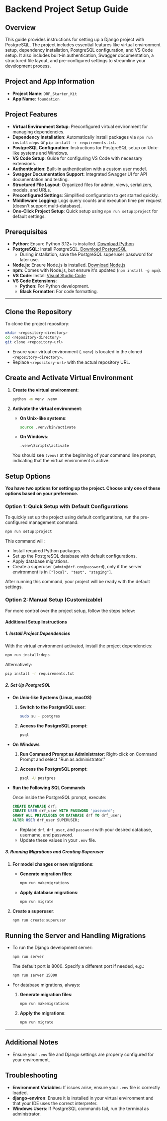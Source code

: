 # **Backend Project Setup Guide**

## **Overview**

This guide provides instructions for setting up a Django project with PostgreSQL. The project includes essential features like virtual environment setup, dependency installation, PostgreSQL configuration, and VS Code setup.
It also includes built-in authentication, Swagger documentation, a structured file layout, and pre-configured settings to streamline your development process.

## **Project and App Information**

-   **Project Name**: `DRF_Starter_Kit`
-   **App Name**: `foundation`

## **Project Features**

-   **Virtual Environment Setup**: Preconfigured virtual environment for managing dependencies.
-   **Dependency Installation**: Automatically install packages via `npm run install:deps` or `pip install -r requirements.txt`.
-   **PostgreSQL Configuration**: Instructions for PostgreSQL setup on Unix-like systems and Windows.
-   **VS Code Setup**: Guide for configuring VS Code with necessary extensions.
-   **Authentication**: Built-in authentication with a custom user model.
-   **Swagger Documentation Support**: Integrated Swagger UI for API documentation and testing.
-   **Structured File Layout**: Organized files for admin, views, serializers, models, and URLs.
-   **Preconfigured Settings**: Simplified configuration to get started quickly.
-   **Middleware Logging**: Logs query counts and execution time per request (doesn't support multi-database).
-   **One-Click Project Setup**: Quick setup using `npm run setup:project` for default settings.

## **Prerequisites**

-   **Python**: Ensure Python 3.12+ is installed. [Download Python](https://www.python.org/downloads/)
-   **PostgreSQL**: Install PostgreSQL. [Download PostgreSQL](https://www.postgresql.org/download/)
    -   During installation, save the PostgreSQL superuser password for later use.
-   **Node.js**: Ensure Node.js is installed. [Download Node.js](https://nodejs.org/)
-   **npm**: Comes with Node.js, but ensure it's updated (`npm install -g npm`).
-   **VS Code**: Install [Visual Studio Code](https://code.visualstudio.com/)
-   **VS Code Extensions**:
    -   **Python**: For Python development.
    -   **Black Formatter**: For code formatting.

---

## **Clone the Repository**

To clone the project repository:

```bash
mkdir <repository-directory>
cd <repository-directory>
git clone <repository-url>
```

-   Ensure your virtual environment (`.venv`) is located in the cloned `<repository-directory>`.
-   Replace `<repository-url>` with the actual repository URL.

## **Create and Activate Virtual Environment**

1. **Create the virtual environment**:

    ```bash
    python -m venv .venv
    ```

2. **Activate the virtual environment**:

    - **On Unix-like systems**:

        ```bash
        source .venv/bin/activate
        ```

    - **On Windows**:

        ```cmd
        .venv\Scripts\activate
        ```

    You should see `(venv)` at the beginning of your command line prompt, indicating that the virtual environment is active.

## **Setup Options**

**You have two options for setting up the project. Choose only one of these options based on your preference.**

### **Option 1: Quick Setup with Default Configurations**

To quickly set up the project using default configurations, run the pre-configured management command:

```bash
npm run setup:project
```

This command will:

-   Install required Python packages.
-   Set up the PostgreSQL database with default configurations.
-   Apply database migrations.
-   Create a superuser (`admin@drf.com`/`password`), only if the server environment is in `["local", "test", "staging"]`.

After running this command, your project will be ready with the default settings.

### **Option 2: Manual Setup (Customizable)**

For more control over the project setup, follow the steps below:

#### **Additional Setup Instructions**

##### 1. **Install Project Dependencies**

With the virtual environment activated, install the project dependencies:

```bash
npm run install:deps
```

Alternatively:

```bash
pip install -r requirements.txt
```

##### 2. **Set Up PostgreSQL**

-   **On Unix-like Systems (Linux, macOS)**

    1. **Switch to the PostgreSQL user**:

        ```bash
        sudo su - postgres
        ```

    2. **Access the PostgreSQL prompt**:

        ```bash
        psql
        ```

-   **On Windows**

    1. **Run Command Prompt as Administrator**: Right-click on Command Prompt and select "Run as administrator."

    2. **Access the PostgreSQL prompt**:

        ```cmd
        psql -U postgres
        ```

-   **Run the Following SQL Commands**

    Once inside the PostgreSQL prompt, execute:

    ```sql
    CREATE DATABASE drf;
    CREATE USER drf_user WITH PASSWORD 'password';
    GRANT ALL PRIVILEGES ON DATABASE drf TO drf_user;
    ALTER USER drf_user SUPERUSER;
    ```

    -   Replace `drf`, `drf_user`, and `password` with your desired database, username, and password.
    -   Update these values in your `.env` file.

##### 3. **Running Migrations and Creating Superuser**

1. **For model changes or new migrations**:

    - **Generate migration files**:

        ```bash
        npm run makemigrations
        ```

    - **Apply database migrations**:

        ```bash
        npm run migrate
        ```

2. **Create a superuser**:

    ```bash
    npm run create:superuser
    ```

## **Running the Server and Handling Migrations**

-   To run the Django development server:

    ```bash
    npm run server
    ```

    The default port is 8000. Specify a different port if needed, e.g.:

    ```bash
    npm run server 15000
    ```

-   For database migrations, always:

    1. **Generate migration files**:

        ```bash
        npm run makemigrations
        ```

    2. **Apply the migrations**:

        ```bash
        npm run migrate
        ```

---

## **Additional Notes**

-   Ensure your `.env` file and Django settings are properly configured for your environment.

## **Troubleshooting**

-   **Environment Variables**: If issues arise, ensure your `.env` file is correctly loaded.
-   **django-environ**: Ensure it is installed in your virtual environment and that your IDE uses the correct interpreter.
-   **Windows Users**: If PostgreSQL commands fail, run the terminal as administrator.

